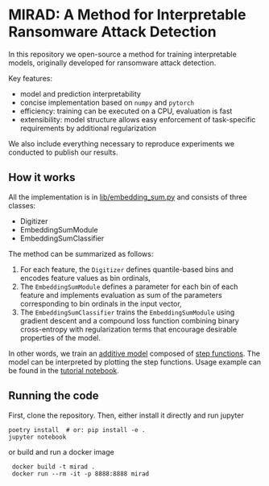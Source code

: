 # MIRAD: A Method for Interpretable Ransomware Attack Detection

In this repository we open-source a method for training interpretable models,
originally developed for ransomware attack detection.

Key features:
- model and prediction interpretability
- concise implementation based on `numpy` and `pytorch`
- efficiency: training can be executed on a CPU, evaluation is fast
- extensibility: model structure allows easy enforcement of task-specific requirements by additional regularization

We also include everything necessary to reproduce experiments we conducted to publish our results.

## How it works

All the implementation is in [lib/embedding_sum.py](lib/embedding_sum.py) and consists of three classes:
 - Digitizer
 - EmbeddingSumModule
 - EmbeddingSumClassifier

The method can be summarized as follows:

1. For each feature, the `Digitizer` defines quantile-based bins and encodes feature values as bin ordinals,
2. The `EmbeddingSumModule` defines a parameter for each bin of each feature and implements evaluation as sum of the
   parameters corresponding to bin ordinals in the input vector,
3. The `EmbeddingSumClassifier` trains the `EmbeddingSumModule` using gradient descent and a compound loss function
   combining binary cross-entropy with regularization terms that encourage desirable properties of the model.

In other words, we train an [additive model](https://en.wikipedia.org/wiki/Additive_model) composed of
[step functions](https://en.wikipedia.org/wiki/Step_function).
The model can be interpreted by plotting the step functions.
Usage example can be found in the [tutorial notebook](tutorial.ipynb).


## Running the code

First, clone the repository.
Then, either install it directly and run jupyter

```shell
poetry install  # or: pip install -e .
jupyter notebook
```

or build and run a docker image
```shell
 docker build -t mirad .
 docker run --rm -it -p 8888:8888 mirad
```
